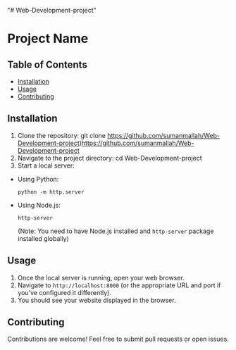 "# Web-Development-project" 
# Project Name

## Table of Contents

- [Installation](#installation)
- [Usage](#usage)
- [Contributing](#contributing)

## Installation

1. Clone the repository:
   git clone https://github.com/sumanmallah/Web-Development-project)https://github.com/sumanmallah/Web-Development-project
2. Navigate to the project directory:
   cd Web-Development-project
3. Start a local server:
- Using Python:
  ```
  python -m http.server
  ```
- Using Node.js:
  ```
  http-server
  ```
  (Note: You need to have Node.js installed and `http-server` package installed globally)

## Usage

1. Once the local server is running, open your web browser.
2. Navigate to `http://localhost:8000` (or the appropriate URL and port if you've configured it differently).
3. You should see your website displayed in the browser.

## Contributing

Contributions are welcome! Feel free to submit pull requests or open issues.

  


